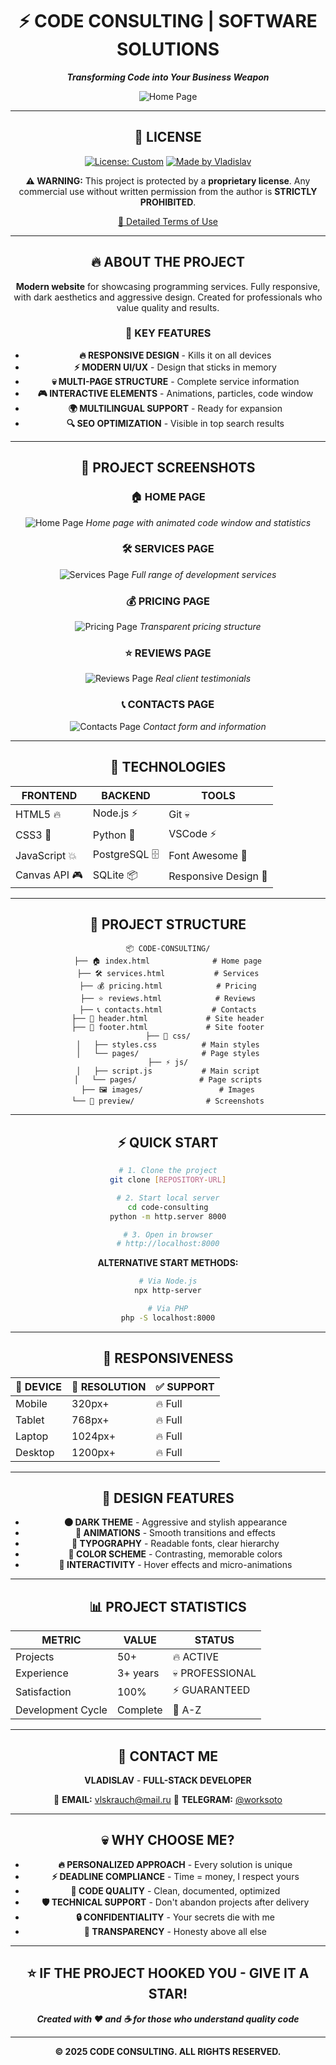 <div align="center">

# ⚡ CODE CONSULTING | SOFTWARE SOLUTIONS

**_Transforming Code into Your Business Weapon_**

![Home Page](preview/home.png)

---

## 📜 LICENSE

[![License: Custom](https://img.shields.io/badge/License-CODE%20CONSULTING%20PROPRIETARY-red.svg)](LICENSE)
[![Made by Vladislav](https://img.shields.io/badge/Made%20by-Владислав-blue.svg)](LICENSE)

**⚠️ WARNING:** This project is protected by a **proprietary license**. Any commercial use without written permission from the author is **STRICTLY PROHIBITED**.

[📄 Detailed Terms of Use](LICENSE)

---

## 🔥 ABOUT THE PROJECT

**Modern website** for showcasing programming services. Fully responsive, with dark aesthetics and aggressive design. Created for professionals who value quality and results.

### 🎯 KEY FEATURES

- **🔥 RESPONSIVE DESIGN** - Kills it on all devices
- **⚡ MODERN UI/UX** - Design that sticks in memory
- **💀 MULTI-PAGE STRUCTURE** - Complete service information
- **🎮 INTERACTIVE ELEMENTS** - Animations, particles, code window
- **🌍 MULTILINGUAL SUPPORT** - Ready for expansion
- **🔍 SEO OPTIMIZATION** - Visible in top search results

---

## 📸 PROJECT SCREENSHOTS

### 🏠 HOME PAGE
![Home Page](preview/home.png)
_Home page with animated code window and statistics_

### 🛠 SERVICES PAGE
![Services Page](preview/services.png)
_Full range of development services_

### 💰 PRICING PAGE
![Pricing Page](preview/pricing.png)
_Transparent pricing structure_

### ⭐ REVIEWS PAGE
![Reviews Page](preview/reviews.png)
_Real client testimonials_

### 📞 CONTACTS PAGE
![Contacts Page](preview/contacts.png)
_Contact form and information_

---

## 🚀 TECHNOLOGIES

<div align="center">

| **FRONTEND** | **BACKEND** | **TOOLS** |
|-------------|-------------|-----------|
| HTML5 🔥 | Node.js ⚡ | Git 💀 |
| CSS3 🎨 | Python 🐍 | VSCode ⚡ |
| JavaScript 💥 | PostgreSQL 🗄️ | Font Awesome 🎯 |
| Canvas API 🎮 | SQLite 📦 | Responsive Design 📱 |

</div>

---

## 📁 PROJECT STRUCTURE

```
📦 CODE-CONSULTING/
├── 🏠 index.html              # Home page
├── 🛠 services.html           # Services
├── 💰 pricing.html            # Pricing
├── ⭐ reviews.html            # Reviews
├── 📞 contacts.html           # Contacts
├── 🧭 header.html             # Site header
├── 🦶 footer.html             # Site footer
├── 🎨 css/
│   ├── styles.css          # Main styles
│   └── pages/              # Page styles
├── ⚡ js/
│   ├── script.js           # Main script
│   └── pages/              # Page scripts
├── 🖼️ images/                 # Images
└── 📸 preview/                # Screenshots
```

---

## ⚡ QUICK START

```bash
# 1. Clone the project
git clone [REPOSITORY-URL]

# 2. Start local server
cd code-consulting
python -m http.server 8000

# 3. Open in browser
# http://localhost:8000
```

**ALTERNATIVE START METHODS:**
```bash
# Via Node.js
npx http-server

# Via PHP
php -S localhost:8000
```

---

## 📱 RESPONSIVENESS

| 📱 **DEVICE** | 📐 **RESOLUTION** | ✅ **SUPPORT** |
|---------------|------------------|----------------|
| Mobile | 320px+ | 🔥 Full |
| Tablet | 768px+ | 🔥 Full |
| Laptop | 1024px+ | 🔥 Full |
| Desktop | 1200px+ | 🔥 Full |

---

## 🎨 DESIGN FEATURES

- **🌑 DARK THEME** - Aggressive and stylish appearance
- **💫 ANIMATIONS** - Smooth transitions and effects
- **📝 TYPOGRAPHY** - Readable fonts, clear hierarchy
- **🎨 COLOR SCHEME** - Contrasting, memorable colors
- **🎯 INTERACTIVITY** - Hover effects and micro-animations

---

## 📊 PROJECT STATISTICS

<div align="center">

| **METRIC** | **VALUE** | **STATUS** |
|------------|-----------|------------|
| Projects | 50+ | 🔥 ACTIVE |
| Experience | 3+ years | 💀 PROFESSIONAL |
| Satisfaction | 100% | ⚡ GUARANTEED |
| Development Cycle | Complete | 🎯 A-Z |

</div>

---

## 🤝 CONTACT ME

<div align="center">

**VLADISLAV** - **FULL-STACK DEVELOPER**

📧 **EMAIL:** [vlskrauch@mail.ru](mailto:vlskrauch@mail.ru)
📱 **TELEGRAM:** [@worksoto](https://t.me/worksoto)

</div>

---

## 💀 WHY CHOOSE ME?

- **🔥 PERSONALIZED APPROACH** - Every solution is unique
- **⚡ DEADLINE COMPLIANCE** - Time = money, I respect yours
- **💎 CODE QUALITY** - Clean, documented, optimized
- **🛡️ TECHNICAL SUPPORT** - Don't abandon projects after delivery
- **🔒 CONFIDENTIALITY** - Your secrets die with me
- **🤝 TRANSPARENCY** - Honesty above all else

---

<div align="center">

## ⭐ IF THE PROJECT HOOKED YOU - GIVE IT A STAR!

**_Created with ❤️ and ☕ for those who understand quality code_**

---

**© 2025 CODE CONSULTING. ALL RIGHTS RESERVED.**
